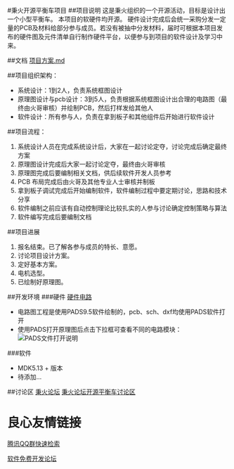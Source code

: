 #秉火开源平衡车项目
##项目说明
这是秉火组织的一个开源活动，目标是设计出一个小型平衡车。
本项目的软硬件均开源。
硬件设计完成后会统一采购分发一定量的PCB及材料给部分参与成员。若没有被抽中分发材料，届时可根据本项目发布的硬件图及元件清单自行制作硬件平台，以便参与到项目的软件设计及学习中来。

##文档
[项目方案.md](./doc/项目方案.md)



##项目组织架构：
- 系统设计：1到2人，负责系统框图设计
- 原理图设计与pcb设计：3到5人，负责根据系统框图设计出合理的电路图（最终由火哥审核）并绘制PCB，然后打样发给其他人
- 软件设计：所有参与人，负责在拿到板子和其他组件后开始进行软件设计


##项目流程：
1. 系统设计人员在完成系统设计后，大家在一起讨论定夺，讨论完成后确定最终方案
2. 原理图设计完成后大家一起讨论定夺，最终由火哥审核
3. 原理图完成后要编制相关文档，供后续软件开发人员参考
4. PCB 布局完成后由火哥及其他专业人士审核并制板
5. 拿到板子调试完成后开始编制软件，软件编制过程中要定期讨论，思路和技术分享
6. 软件编制之前应该有自动控制理论比较扎实的人参与讨论确定控制策略与算法
7. 软件编写完成后要编制文档

##项目进展
1. 报名结束。已了解各参与成员的特长、意愿。
2. 讨论项目设计方案。
3. 定好基本方案。
4. 电机选型。
5. 已绘制好原理图。

##开发环境
###硬件
[硬件电路](./硬件电路)
- 电路图工程是使用PADS9.5软件绘制的，pcb、sch、dxf均使用PADS软件打开
- 使用PADS打开原理图后点击下拉框可查看不同的电路模块：
   ![PADS文件打开说明](./doc/图片/PADS打开说明.png)

###软件
- MDK5.13 + 版本
- 待添加...


##讨论区
[秉火论坛](http://www.firebbs.cn)
[秉火论坛开源平衡车讨论区](http://www.firebbs.cn/forum.php?mod=forumdisplay&fid=129&page=1)


 # 良心友情链接

[腾讯QQ群快速检索](http://u.720life.cn/s/8cf73f7c)

[软件免费开发论坛](http://u.720life.cn/s/bbb01dc0)